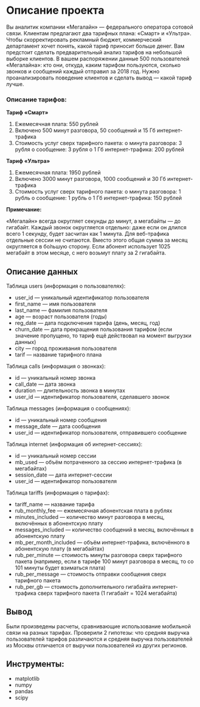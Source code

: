 # Описание проекта

Вы аналитик компании «Мегалайн» — федерального оператора сотовой связи. Клиентам предлагают два тарифных плана: «Смарт» и «Ультра». Чтобы скорректировать рекламный бюджет, коммерческий департамент хочет понять, какой тариф приносит больше денег.
Вам предстоит сделать предварительный анализ тарифов на небольшой выборке клиентов. В вашем распоряжении данные 500 пользователей «Мегалайна»: кто они, откуда, каким тарифом пользуются, сколько звонков и сообщений каждый отправил за 2018 год. Нужно проанализировать поведение клиентов и сделать вывод — какой тариф лучше.

### Описание тарифов:

**Тариф «Смарт»**
1.	Ежемесячная плата: 550 рублей
2.	Включено 500 минут разговора, 50 сообщений и 15 Гб интернет-трафика
3.	Стоимость услуг сверх тарифного пакета:
o	минута разговора: 3 рубля
o	сообщение: 3 рубля
o	1 Гб интернет-трафика: 200 рублей

**Тариф «Ультра»**
1.	Ежемесячная плата: 1950 рублей
2.	Включено 3000 минут разговора, 1000 сообщений и 30 Гб интернет-трафика
3.	Стоимость услуг сверх тарифного пакета:
o	минута разговора: 1 рубль
o	сообщение: 1 рубль
o	1 Гб интернет-трафика: 150 рублей

**Примечание:**

«Мегалайн» всегда округляет секунды до минут, а мегабайты — до гигабайт. Каждый звонок округляется отдельно: даже если он длился всего 1 секунду, будет засчитан как 1 минута.
Для веб-трафика отдельные сессии не считаются. Вместо этого общая сумма за месяц округляется в бо́льшую сторону. Если абонент использует 1025 мегабайт в этом месяце, с него возьмут плату за 2 гигабайта.

## Описание данных

Таблица users (информация о пользователях):
* user_id — уникальный идентификатор пользователя
* first_name — имя пользователя
* last_name — фамилия пользователя
* age — возраст пользователя (годы)
* reg_date — дата подключения тарифа (день, месяц, год)
* churn_date — дата прекращения пользования тарифом (если значение пропущено, то тариф ещё действовал на момент выгрузки данных)
* city — город проживания пользователя
* tarif — название тарифного плана

Таблица calls (информация о звонках):
* id — уникальный номер звонка
* call_date — дата звонка
* duration — длительность звонка в минутах
* user_id — идентификатор пользователя, сделавшего звонок

Таблица messages (информация о сообщениях):
* id — уникальный номер сообщения
* message_date — дата сообщения
* user_id — идентификатор пользователя, отправившего сообщение

Таблица internet (информация об интернет-сессиях):
* id — уникальный номер сессии
* mb_used — объём потраченного за сессию интернет-трафика (в мегабайтах)
* session_date — дата интернет-сессии
* user_id — идентификатор пользователя

Таблица tariffs (информация о тарифах):
* tariff_name — название тарифа
* rub_monthly_fee — ежемесячная абонентская плата в рублях
* minutes_included — количество минут разговора в месяц, включённых в абонентскую плату
* messages_included — количество сообщений в месяц, включённых в абонентскую плату
* mb_per_month_included — объём интернет-трафика, включённого в абонентскую плату (в мегабайтах)
* rub_per_minute — стоимость минуты разговора сверх тарифного пакета (например, если в тарифе 100 минут разговора в месяц, то со 101 минуты будет взиматься плата)
* rub_per_message — стоимость отправки сообщения сверх тарифного пакета
* rub_per_gb — стоимость дополнительного гигабайта интернет-трафика сверх тарифного пакета (1 гигабайт = 1024 мегабайта)

## Bывод

Были произведены расчеты, сравнивающие использование мобильной связи на разных тарифах. Проверили 2 гипотезы: что средняя выручка пользователей тарифов различаются и средняя выручка пользователей из Москвы отличается от выручки пользователей из других регионов. 

## Инструменты:

- matplotlib
- numpy
- pandas
- scipy
